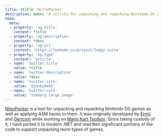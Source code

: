 ```yaml
---
title: &title 'NitroPacker'
description: &desc 'A utility for unpacking and repacking Nintendo DS games as well as applying ASM hacks to them.'
head:
  meta:
  - property: 'og:title'
    content: *title
  - property: 'og:description'
    content: *desc
  - property: 'og:url'
    content: 'https://jonkode.su/project/loopy-suite'
  - property: 'og:type'
    content: 'article'
  - name: 'twitter:title'
    value: *title
  - name: 'twitter:description'
    value: *desc
  - name: 'twitter:site'
    value: '@jonko0493'
  - name: 'twitter:card'
    value: 'summary_large_image'
---
```


[NitroPacker](https://github.com/haroohie-club/NitroPacker) is a tool for unpacking and repacking Nintendo DS games as well as applying ASM hacks to them. It was originally developed by [Ermii](https://www.ermiisoft.net/) and [Gericom](https://github.com/Gericom) while working on [Mario Kart Toolbox](https://github.com/HaroohiePals/MarioKartToolbox). Since taking custody of it, I have ported it to modern .NET and rewritten significant portions of the code to support unpacking more types of games.